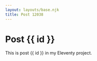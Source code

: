 ```yaml
---
layout: layouts/base.njk
title: Post 12038
---
```


# Post {{ id }}

This is post {{ id }} in my Eleventy project.

